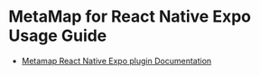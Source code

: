 # MetaMap for React Native Expo Usage Guide

* [Metamap React Native Expo plugin Documentation](https://dash.readme.com/project/mati/v1.4/docs/quick-start-4)
